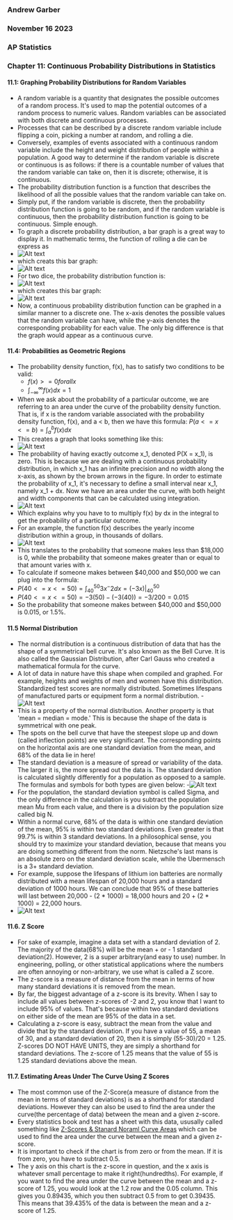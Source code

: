 ### Andrew Garber
### November 16 2023
### AP Statistics
### Chapter 11: Continuous Probability Distributions in Statistics

#### 11.1: Graphing Probability Distributions for Random Variables
 - A random variable is a quantity that designates the possible outcomes of a random process. It's used to map the potential outcomes of a random process to numeric values. Random variables can be associated with both discrete and continuous processes. 
 - Processes that can be described by a discrete random variable include flipping a coin, picking a number at random, and rolling a die.
 - Conversely, examples of events associated with a continuous random variable include the height and weight distribution of people within a population. A good way to determine if the random variable is discrete or continuous is as follows: if there is a countable number of values that the random variable can take on, then it is discrete; otherwise, it is continuous.
 - The probability distribution function is a function that describes the likelihood of all the possible values that the random variable can take on.
 - Simply put, if the random variable is discrete, then the probability distribution function is going to be random, and if the random variable is continuous, then the probability distribution function is going to be continuous. Simple enough.
 - To graph a discrete probability distribution, a bar graph is a great way to display it. In mathematic terms, the function of rolling a die can be express as 
 - ![Alt text](https://study.com/cimages/multimages/16/dvisual2_resized.png)
 - which creats this bar graph:
 - ![Alt text](https://study.com/cimages/multimages/16/dvisual3_resized.png)
 - For two dice, the probability distribution function is:
 - ![Alt text](https://study.com/cimages/multimages/16/dvisual5_resized.png)
 - which creates this bar graph:
 - ![Alt text](https://study.com/cimages/multimages/16/dvisual6_resized.png)
 - Now, a continuous probability distribution function can be graphed in a similar manner to a discrete one. The x-axis denotes the possible values that the random variable can have, while the y-axis denotes the corresponding probability for each value. The only big difference is that the graph would appear as a continuous curve.

#### 11.4: Probabilities as Geometric Regions
 - The probability density function, f(x), has to satisfy two conditions to be valid:
    - $f(x) >= 0 for all x$
    - $\int_{-\infty}^{\infty} f(x) dx = 1$
 - When we ask about the probability of a particular outcome, we are referring to an area under the curve of the probability density function. That is, if x is the random variable associated with the probability density function, f(x), and a < b, then we have this formula: $P(a <= x <= b) = \int_{a}^{b} f(x) dx$
 - This creates a graph that looks something like this:
 - ![Alt text](https://study.com/cimages/multimages/16/visual3_resized.png)
- The probability of having exactly outcome x_1, denoted P(X = x_1), is zero. This is because we are dealing with a continuous probability distribution, in which x_1 has an infinite precision and no width along the x-axis, as shown by the brown arrows in the figure. In order to estimate the probability of x_1, it's necessary to define a small interval near x_1, namely x_1 + dx. Now we have an area under the curve, with both height and width components that can be calculated using integration.
 - ![Alt text](https://study.com/cimages/multimages/16/visual4_resized.png)
 - Which explains why you have to to multiply f(x) by dx in the integral to get the probability of a particular outcome.
 - For an example, the function f(x) describes the yearly income distribution within a group, in thousands of dollars.
 - ![Alt text](https://study.com/cimages/multimages/16/visual6.png)
 - This translates to the probability that someone makes less than $18,000 is 0, while the probability that someone makes greater than or equal to that amount varies with x. 
 - To calculate if someone makes between $40,000 and $50,000 we can plug into the formula: 
 - $P(40 <= x <= 50) = \int_{40}^{50} 3x^-2 dx=(-3x)|_{40}^{50}$
 - $P(40 <= x <= 50) = -3(50) - (-3(40)) = -3/200 = 0.015$
 - So the probability that someone makes between $40,000 and $50,000 is 0.015, or 1.5%.

#### 11.5 Normal Distribution
 - The normal distribution is a continuous distribution of data that has the shape of a symmetrical bell curve. It's also known as the Bell Curve. It is also called the Gaussian Distribution, after Carl Gauss who created a mathematical formula for the curve.
 - A lot of data in nature have this shape when compiled and graphed. For example, heights and weights of men and women have this distribution. Standardized test scores are normally distributed. Sometimes lifespans of manufactured parts or equipment form a normal distribution.
 -![Alt text](https://study.com/cimages/multimages/16/bd2abd90-0f00-42fa-ac29-0728b7a3c49b_mean.jpg)
 - This is a property of the normal distribution. Another property is that 'mean = median = mode.' This is because the shape of the data is symmetrical with one peak.
 - The spots on the bell curve that have the steepest slope up and down (called inflection points) are very significant. The corresponding points on the horizontal axis are one standard deviation from the mean, and 68% of the data lie in here!
 - The standard deviation is a measure of spread or variability of the data. The larger it is, the more spread out the data is. The standard deviation is calculated slightly differently for a population as opposed to a sample. The formulas and symbols for both types are given below:
 -![Alt text](https://study.com/cimages/multimages/16/formulas.jpg)
 - For the population, the standard deviation symbol is called Sigma, and the only difference in the calculation is you subtract the population mean Mu from each value, and there is a division by the population size called big N.
 - Within a normal curve, 68% of the data is within one standard deviation of the mean, 95% is within two standard deviations. Even greater is that 99.7% is within 3 standard deviations. In a philosophical sense, you should try to maximize your standard deviation, because that means you are doing something different from the norm. Nietzsche's last mans is an absolute zero on the standard deviation scale, while the Ubermensch is a 3+ standard deviation.
 - For example, suppose the lifespans of lithium ion batteries are normally distributed with a mean lifespan of 20,000 hours and a standard deviation of 1000 hours. We can conclude that 95% of these batteries will last between 20,000 - (2 * 1000) = 18,000 hours and 20 + (2 * 1000) = 22,000 hours.
 - ![Alt text](https://study.com/cimages/multimages/16/percentagesbellcurve.jpg)

#### 11.6. Z Score
 - For sake of example, imagine a data set with a standard deviation of 2. The majority of the data(68%) will be the mean + or - 1 standard deviation(2). However, 2 is a super arbitrary(and easy to use) number. In engineering, polling, or other statistical applications where the numbers are often annoying or non-arbitrary, we use what is called a Z score. 
 - The z-score is a measure of distance from the mean in terms of how many standard deviations it is removed from the mean.
 - By far, the biggest advantage of a z-score is its brevity. When I say to include all values between z-scores of -2 and 2, you know that I want to include 95% of values. That's because within two standard deviations on either side of the mean are 95% of the data in a set.
 - Calculating a z-score is easy, subtract the mean from the value and divide that by the standard deviation. If you have a value of 55, a mean of 30, and a standard deviation of 20, then it is simply (55-30)/20 = 1.25. Z-scores DO NOT HAVE UNITS, they are simply a shorthand for standard deviations. The z-score of 1.25 means that the value of 55 is 1.25 standard deviations above the mean.

#### 11.7. Estimating Areas Under The Curve Using Z Scores
 - The most common use of the Z-Score(a measure of distance from the mean in terms of standard deviations) is as a shorthand for standard deviations. However they can also be used to find the area under the curve(the percentage of data) between the mean and a given z-score.
 - Every statistics book and test has a sheet with this data, ususally called something like [Z-Scores & Stanard Noraml Curve Areas](https://study.com/academy/lesson/z-scores-standard-normal-curve-areas-statistical-table.html) which can be used to find the area under the curve between the mean and a given z-score.
 - It is important to check if the chart is from zero or from the mean. If it is from zero, you have to subtract 0.5.
 - The y axis on this chart is the z-score in question, and the x axis is whatever small percentage to make it right(hundredths). For example, if you want to find the area under the curve between the mean and a z-score of 1.25, you would look at the 1.2 row and the 0.05 column. This gives you 0.89435, which you then subtract 0.5 from to get 0.39435. This means that 39.435% of the data is between the mean and a z-score of 1.25.